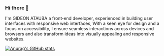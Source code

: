 ### Hi there 👋

I'm GIDEON ATAUBA a front-end developer, experienced in building user interfaces with responsive web interfaces, With a keen eye for design and a focus on accessibility, I ensure seamless interactions across devices and browsers and also transform ideas into visually appealing and responsive websites.



[![Anurag's GitHub stats](https://github-readme-stats.vercel.app/api?username=mfondev)](https://github.com/anuraghazra/github-readme-stats)
